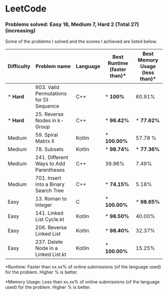 # LeetCode


### **Problems solved:  Easy 18,  Medium 7,  Hard 2  (Total 27) (increasing)**

Some of the problems I solved and the scores I achieved are listed below.

| Difficulty  | Problem name | Language | Best Runtime (faster than)* | Best Memory Usage (less than)* |
| ------------- | ------------- | ------------- | ------------- | ------------- |
| * **Hard**  | 903. Valid Permutations for DI Sequence  | C++ | * **100%**  | 60.91% |
| * **Hard**  | 25. Reverse Nodes in k-Group  | C++ | * **96.42%**  | * **77.62%** |
| Medium  | 59. Spiral Matrix II | Kotlin | * **100.00%** | 57.78 % |
| Medium  | 78. Subsets  | Kotlin | * **98.74%** | * **77.36%** |
| Medium  | 241. Different Ways to Add Parentheses | C++ | 39.96% | 7.49% |
| Medium  | 701. Insert into a Binary Search Tree  | C++ | * **74.15%** | 5.18% |
| Easy  | 13. Roman to Integer | C | * **100.00%** | * **98.65%** | 
| Easy  | 141. Linked List Cycle.kt | Kotlin | * **98.50%** | 40.00% | 
| Easy  | 206. Reverse Linked List | Kotlin | * **98.40%** | 32.37% | 
| Easy  | 237. Delete Node in a Linked List.kt | Kotlin | * **100.00%** | 15.25% | 





*Runtime: Faster than xx.xx% of online submissions (of the language used) for the problem. Higher % is better.


*Memory Usage: Less than xx.xx% of online submissions (of the language used) for the problem. Higher % is better.


